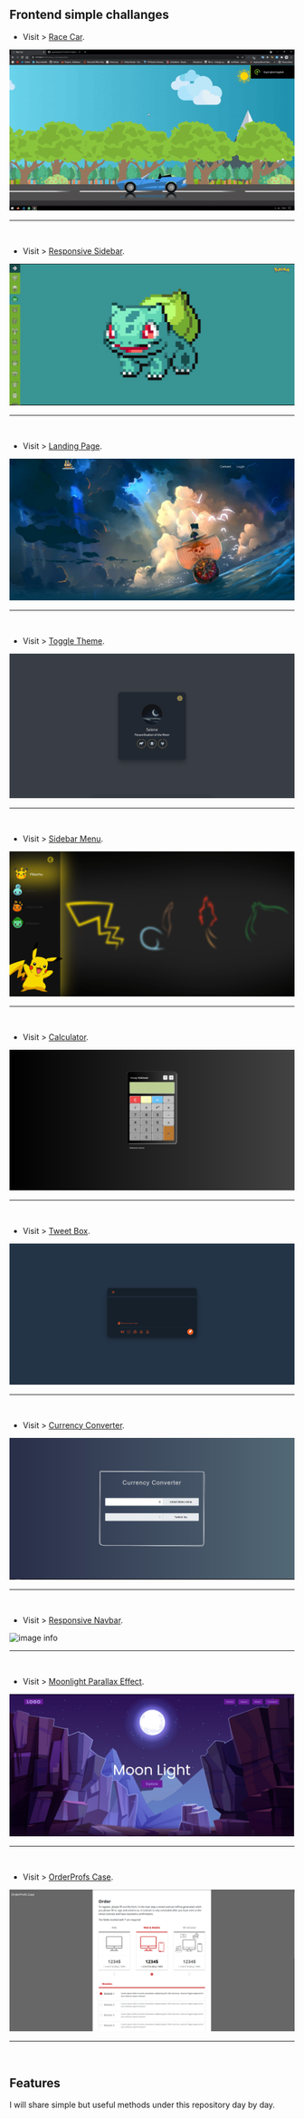 ## Frontend simple challanges

- Visit > [Race Car](https://ugurkarakurt.github.io/Frontend-Challanges/Race_Car/index.html).

![image info](Race_Car/assets/images/video.gif)

<hr>
<br>

- Visit > [Responsive Sidebar](https://ugurkarakurt.github.io/Frontend-Challanges/Responsive_Sidebar/index.html).

![image info](Responsive_Sidebar/assets/images/screenshot.png)

<hr>
<br>

- Visit > [Landing Page](https://ugurkarakurt.github.io/Frontend-Challanges/Landing_Page/landing_page.html).

![image info](Landing_Page/assets/images/screenshot.png)

<hr>
<br>


- Visit > [Toggle Theme](https://ugurkarakurt.github.io/Frontend-Challanges/Toggle_Theme/).

![image info](Toggle_Theme/assets/images/screenshot.png)

<hr>
<br>

- Visit > [Sidebar Menu](https://ugurkarakurt.github.io/Frontend-Challanges/Sidebar_Menu/).

![image info](Sidebar_Menu/assets/images/screenshot.png)

<hr>
<br>

- Visit > [Calculator](https://ugurkarakurt.github.io/Frontend-Challanges/Calculator/index.html).

![image info](Calculator/assets/images/screenshot.png)

<hr>
<br>

- Visit > [Tweet Box](https://ugurkarakurt.github.io/Frontend-Challanges/Twitter_Tweet_Box/).

![image info](Twitter_Tweet_Box/assets/images/screenshot.png)

<hr>
<br>

- Visit > [Currency Converter](https://ugurkarakurt.github.io/Frontend-Challanges/Currency-Converter/index.html).

![image info](Currency-Converter/assets/images/screenshot.png)

<hr>
<br>

- Visit > [Responsive Navbar](https://ugurkarakurt.github.io/Frontend-Challanges/responsive_navbar/).

![image info](responsive_navbar/screenshot.png)

<hr>
<br>

- Visit > [Moonlight Parallax Effect](https://ugurkarakurt.github.io/Frontend-Challanges/Moonlight-Parallax-Effect/).

![image info](Moonlight-Parallax-Effect/screenshot.png)

<hr>
<br>

- Visit > [OrderProfs Case](https://ugurkarakurt.github.io/Frontend-Challanges/OrderProfs-Case/index.html).

![image info](OrderProfs-Case/assets/images/screenshot.png)

<hr>
<br>

## Features

I will share simple but useful methods under this repository day by day.
